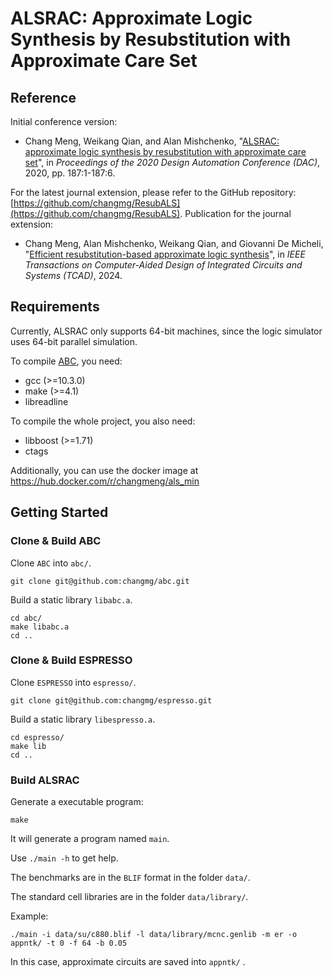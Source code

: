 # ALSRAC: Approximate Logic Synthesis by Resubstitution with Approximate Care Set

## Reference
Initial conference version:
* Chang Meng, Weikang Qian, and Alan Mishchenko, "[ALSRAC: approximate logic synthesis by resubstitution with approximate care set](http://umji.sjtu.edu.cn/~wkqian/papers/Meng_Qian_Mishchenko_ALSRAC_Approximate_Logic_Synthesis_by_Resubstitution_with_Approximate_Care_Set.pdf)", in *Proceedings of the 2020 Design Automation Conference (DAC)*, 2020, pp. 187:1-187:6.

For the latest journal extension, please refer to the GitHub repository: [https://github.com/changmg/ResubALS](https://github.com/changmg/ResubALS).
Publication for the journal extension:
* Chang Meng, Alan Mishchenko, Weikang Qian, and Giovanni De Micheli,
"[Efficient resubstitution-based approximate logic synthesis](https://ieeexplore.ieee.org/abstract/document/10772636/)", in *IEEE Transactions on Computer-Aided Design of Integrated Circuits and Systems (TCAD)*, 2024.

## Requirements
Currently, ALSRAC only supports 64-bit machines, since the logic simulator uses 64-bit parallel simulation.

To compile [ABC](https://github.com/berkeley-abc/abc), you need:
- gcc (>=10.3.0)
- make (>=4.1)
- libreadline

To compile the whole project, you also need:
- libboost (>=1.71)
- ctags

Additionally, you can use the docker image at https://hub.docker.com/r/changmeng/als_min

## Getting Started
### Clone & Build ABC
Clone `ABC` into `abc/`.
```
git clone git@github.com:changmg/abc.git
```

Build a static library `libabc.a`.
```
cd abc/
make libabc.a
cd ..
```

### Clone & Build ESPRESSO
Clone `ESPRESSO` into `espresso/`.
```
git clone git@github.com:changmg/espresso.git
```

Build a static library `libespresso.a`.
```
cd espresso/
make lib
cd ..
```

### Build ALSRAC
Generate a executable program:
```
make
```
It will generate a program named `main`.

Use `./main -h` to get help.

The benchmarks are in the `BLIF` format in the folder `data/`.

The standard cell libraries are in the folder `data/library/`.

Example:
```
./main -i data/su/c880.blif -l data/library/mcnc.genlib -m er -o appntk/ -t 0 -f 64 -b 0.05
```

In this case, approximate circuits are saved into `appntk/` .
